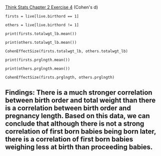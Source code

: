 [Think Stats Chapter 2 Exercise 4](http://greenteapress.com/thinkstats2/html/thinkstats2003.html#toc24) (Cohen's d)


`firsts = live[live.birthord == 1]`

`others = live[live.birthord != 1]`

`print(firsts.totalwgt_lb.mean())`

`print(others.totalwgt_lb.mean())`

`CohenEffectSize(firsts.totalwgt_lb, others.totalwgt_lb)`

`print(firsts.prglngth.mean())`

`print(others.prglngth.mean())`

`CohenEffectSize(firsts.prglngth, others.prglngth)`

## Findings: There is a much stronger correlation between birth order and total weight than there is a correlation between birth order and pregnancy length. Based on this data, we can conclude that although there is not a strong correlation of first born babies being born later, there is a correlation of first born babies weighing less at birth than proceeding babies.
